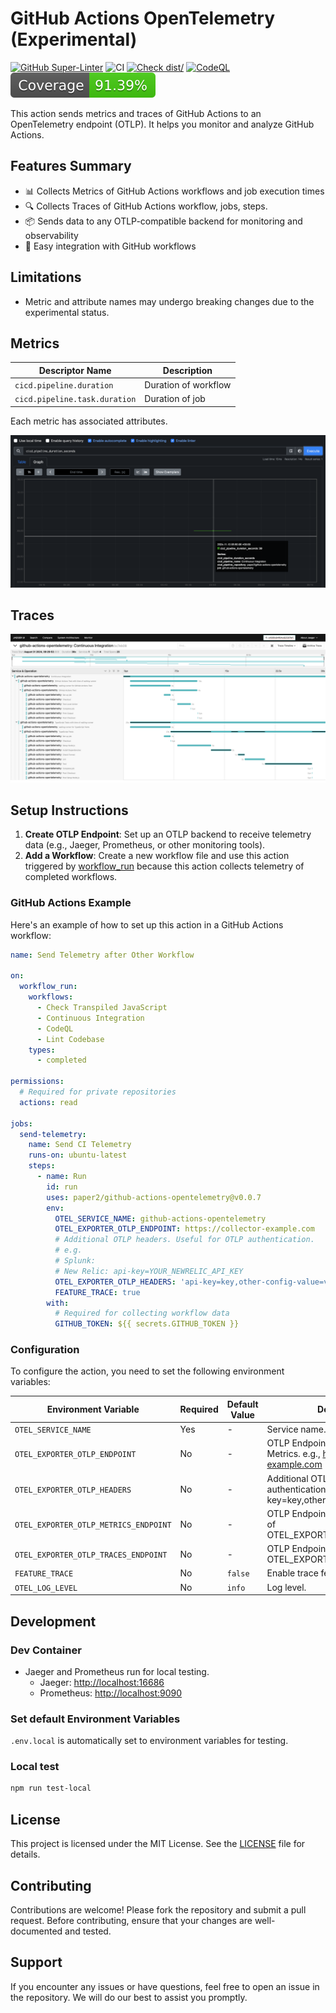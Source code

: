 # GitHub Actions OpenTelemetry (Experimental)

[![GitHub Super-Linter](https://github.com/actions/typescript-action/actions/workflows/linter.yml/badge.svg)](https://github.com/super-linter/super-linter)
![CI](https://github.com/actions/typescript-action/actions/workflows/ci.yml/badge.svg)
[![Check dist/](https://github.com/actions/typescript-action/actions/workflows/check-dist.yml/badge.svg)](https://github.com/actions/typescript-action/actions/workflows/check-dist.yml)
[![CodeQL](https://github.com/actions/typescript-action/actions/workflows/codeql-analysis.yml/badge.svg)](https://github.com/actions/typescript-action/actions/workflows/codeql-analysis.yml)
[![Coverage](./badges/coverage.svg)](./badges/coverage.svg)

This action sends metrics and traces of GitHub Actions to an OpenTelemetry
endpoint (OTLP). It helps you monitor and analyze GitHub Actions.

## Features Summary

- 📊 Collects Metrics of GitHub Actions workflows and job execution times
- 🔍 Collects Traces of GitHub Actions workflow, jobs, steps.
- 📦 Sends data to any OTLP-compatible backend for monitoring and observability
- 🚀 Easy integration with GitHub workflows

## Limitations

- Metric and attribute names may undergo breaking changes due to the
  experimental status.

## Metrics

| Descriptor Name               | Description          |
| ----------------------------- | -------------------- |
| `cicd.pipeline.duration`      | Duration of workflow |
| `cicd.pipeline.task.duration` | Duration of job      |

Each metric has associated attributes.

![Prometheus Example Screen Shot](./img/metrics-prom.png)

## Traces

![Jaeger Example Screen Shot](./img/traces-jager.png)

## Setup Instructions

1. **Create OTLP Endpoint**: Set up an OTLP backend to receive telemetry data
   (e.g., Jaeger, Prometheus, or other monitoring tools).
1. **Add a Workflow**: Create a new workflow file and use this action triggered
   by
   [workflow_run](https://docs.github.com/en/actions/writing-workflows/choosing-when-your-workflow-runs/events-that-trigger-workflows#workflow_run)
   because this action collects telemetry of completed workflows.

### GitHub Actions Example

Here's an example of how to set up this action in a GitHub Actions workflow:

```yaml
name: Send Telemetry after Other Workflow

on:
  workflow_run:
    workflows:
      - Check Transpiled JavaScript
      - Continuous Integration
      - CodeQL
      - Lint Codebase
    types:
      - completed

permissions:
  # Required for private repositories
  actions: read

jobs:
  send-telemetry:
    name: Send CI Telemetry
    runs-on: ubuntu-latest
    steps:
      - name: Run
        id: run
        uses: paper2/github-actions-opentelemetry@v0.0.7
        env:
          OTEL_SERVICE_NAME: github-actions-opentelemetry
          OTEL_EXPORTER_OTLP_ENDPOINT: https://collector-example.com
          # Additional OTLP headers. Useful for OTLP authentication.
          # e.g.
          # Splunk:
          # New Relic: api-key=YOUR_NEWRELIC_API_KEY
          OTEL_EXPORTER_OTLP_HEADERS: 'api-key=key,other-config-value=value'
          FEATURE_TRACE: true
        with:
          # Required for collecting workflow data
          GITHUB_TOKEN: ${{ secrets.GITHUB_TOKEN }}
```

### Configuration

To configure the action, you need to set the following environment variables:

| Environment Variable                  | Required | Default Value | Description                                                                                      |
| ------------------------------------- | -------- | ------------- | ------------------------------------------------------------------------------------------------ |
| `OTEL_SERVICE_NAME`                   | Yes      | -             | Service name.                                                                                    |
| `OTEL_EXPORTER_OTLP_ENDPOINT`         | No       | -             | OTLP Endpoint for Traces and Metrics. e.g., <https://collector-example.com>                      |
| `OTEL_EXPORTER_OTLP_HEADERS`          | No       | -             | Additional OTLP headers. Useful for authentication. e.g., "api-key=key,other-config-value=value" |
| `OTEL_EXPORTER_OTLP_METRICS_ENDPOINT` | No       | -             | OTLP Endpoint for Metrics instead of OTEL_EXPORTER_OTLP_ENDPOINT.                                |
| `OTEL_EXPORTER_OTLP_TRACES_ENDPOINT`  | No       | -             | OTLP Endpoint for Traces instead of OTEL_EXPORTER_OTLP_ENDPOINT.                                 |
| `FEATURE_TRACE`                       | No       | `false`       | Enable trace feature.                                                                            |
| `OTEL_LOG_LEVEL`                      | No       | `info`        | Log level.                                                                                       |

## Development

### Dev Container

- Jaeger and Prometheus run for local testing.
  - Jaeger: <http://localhost:16686>
  - Prometheus: <http://localhost:9090>

### Set default Environment Variables

`.env.local` is automatically set to environment variables for testing.

### Local test

```sh
npm run test-local
```

## License

This project is licensed under the MIT License. See the [LICENSE](./LICENSE)
file for details.

## Contributing

Contributions are welcome! Please fork the repository and submit a pull request.
Before contributing, ensure that your changes are well-documented and tested.

## Support

If you encounter any issues or have questions, feel free to open an issue in the
repository. We will do our best to assist you promptly.
